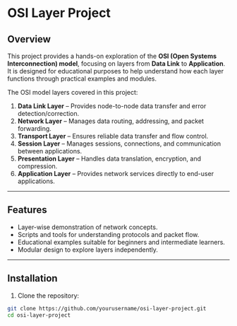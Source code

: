 # OSI Layer Project

## Overview
This project provides a hands-on exploration of the **OSI (Open Systems Interconnection) model**, focusing on layers from **Data Link** to **Application**. It is designed for educational purposes to help understand how each layer functions through practical examples and modules.

The OSI model layers covered in this project:

1. **Data Link Layer** – Provides node-to-node data transfer and error detection/correction.
2. **Network Layer** – Manages data routing, addressing, and packet forwarding.
3. **Transport Layer** – Ensures reliable data transfer and flow control.
4. **Session Layer** – Manages sessions, connections, and communication between applications.
5. **Presentation Layer** – Handles data translation, encryption, and compression.
6. **Application Layer** – Provides network services directly to end-user applications.

---

## Features
- Layer-wise demonstration of network concepts.
- Scripts and tools for understanding protocols and packet flow.
- Educational examples suitable for beginners and intermediate learners.
- Modular design to explore layers independently.

---

## Installation
1. Clone the repository:
```bash
git clone https://github.com/yourusername/osi-layer-project.git
cd osi-layer-project